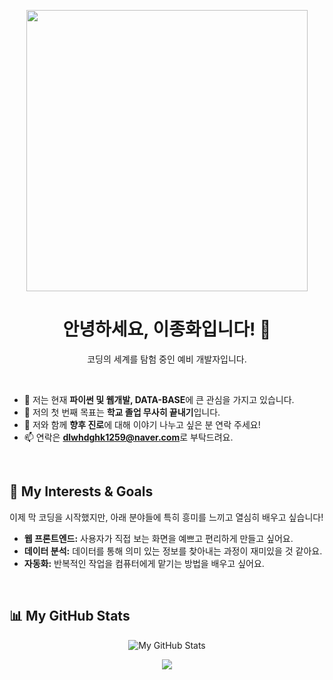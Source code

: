 <p align="center">
  <img src="https://cdn.pixabay.com/photo/2025/08/24/09/55/man-9793571_1280.png" width="450px">
</p>

<h1 align="center">안녕하세요, 이종화입니다! 👋</h1>
<p align="center">코딩의 세계를 탐험 중인 예비 개발자입니다.</p>

<br/>

- 🌱 저는 현재 **파이썬 및 웹개발, DATA-BASE**에 큰 관심을 가지고 있습니다.
- 🔭 저의 첫 번째 목표는 **학교 졸업 무사히 끝내기**입니다.
- 💬 저와 함께 **향후 진로**에 대해 이야기 나누고 싶은 분 연락 주세요!
- 📫 연락은 **dlwhdghk1259@naver.com**로 부탁드려요.

<br/>

## 🌱 My Interests & Goals

<p>
  이제 막 코딩을 시작했지만, 아래 분야들에 특히 흥미를 느끼고 열심히 배우고 싶습니다!
</p>

- **웹 프론트엔드:** 사용자가 직접 보는 화면을 예쁘고 편리하게 만들고 싶어요.
- **데이터 분석:** 데이터를 통해 의미 있는 정보를 찾아내는 과정이 재미있을 것 같아요.
- **자동화:** 반복적인 작업을 컴퓨터에게 맡기는 방법을 배우고 싶어요.

<br/>

## 📊 My GitHub Stats
<p align="center">
  <img src="https://github-readme-stats.vercel.app/api?username=dlwhdghk1259-a11y&show_icons=true&theme=radical" alt="My GitHub Stats"/>
</p>

<p align="center">
  <img src="https://hits.seeyoufarm.com/api/count/incr/badge.svg?url=https%3A%2F%2Fgithub.com%2Fdlwhdghk1259-a11y&count_bg=%2379C83D&title_bg=%23555555&icon=&icon_color=%23E7E7E7&title=hits&edge_flat=false"/>
</p>
